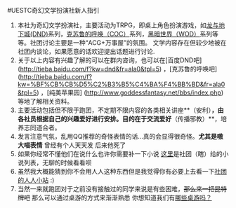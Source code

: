 #UESTC奇幻文学扮演社新人指引


1. 本社为奇幻文学扮演社，主要活动为TRPG，即桌上角色扮演游戏，如[龙与地下城(DND)](http://baike.baidu.com/link?url=DbMp5ZDURI_c3Rg7b0-P7F5-_8uKlUtOSi85emgZn26EbiFJ2pV4VZZexjevdBdRUfYsSbEnHz1_PtFSJYgCiK)系列，[克苏鲁的呼唤（COC）](http://baike.baidu.com/subview/774884/11149882.htm)系列，[黑暗世界（WOD）](http://baike.baidu.com/subview/1930166/8224572.htm#viewPageContent)系列等等。社团讨论主要是一种“ACG+万事屋”的氛围。 文学内容存在但较少地被在社团内谈论，如果愿意的话欢迎提出话题进行讨论.
2. 关于以上内容有兴趣了解的可以在群内咨询，也可以在[百度DND吧]
(http://tieba.baidu.com/f?kw=dnd&fr=ala0&tpl=5)
，[克苏鲁的呼唤吧]
(http://tieba.baidu.com/f?kw=%BF%CB%CB%D5%C2%B3%B5%C4%BA%F4%BB%BD&fr=ala0&tpl=5)
，[纯美苹果园]
(http://www.goddessfantasy.net/bbs/index.php)
等地了解相关资料。
3. 主要活动包括但不限于跑团，不定期不限内容的各类相关讲座**（安利）**，由各社员根据自己的兴趣爱好进行安排。目的在于交流爱好**（传播邪教）**，培养志同道合者。
4. 发言注意气氛，乱用QQ推荐的奇怪表情的话...真的会显得很奇怪。**尤其是嗷大喵表情** 曾经有个人天天发 后来他死了
5. 如果你经常不懂他们在说什么也许你需要补一下小说 [这里](https://github.com/SunskyXH/FACT/blob/master/NOVEL.md)是社团（瞎）给的小说列表，无聊的时候看看呗
6. 虽然我大概能猜到你不会用人人这种东西但是我觉得你有必要上去看一下[社团的人人小站](http://zhan.renren.com/fantasyuestc?checked=true) :)
7. 当然一来就跑团对于之前没有接触过的同学来说是有些困难，~~那么来一把昆特牌吧~~ 那么可以通过桌游的方式来渐渐熟悉 你想知道我们有[哪些桌游吗？](https://github.com/SunskyXH/FACT/blob/master/TGAME.md) 
